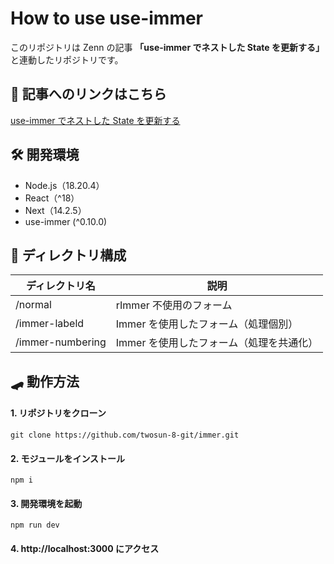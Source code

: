 # How to use use-immer

このリポジトリは Zenn の記事 **「use-immer でネストした State を更新する」** と連動したリポジトリです。

## 📄 記事へのリンクはこちら

[use-immer でネストした State を更新する](https://zenn.dev/cocomina/articles/update-nested-state-with-use-immer)

## 🛠️ 開発環境

- Node.js（18.20.4）
- React（^18）
- Next（14.2.5）
- use-immer (^0.10.0)

## 📁 ディレクトリ構成

| ディレクトリ名   | 説明                                     |
| ---------------- | ---------------------------------------- |
| /normal          | rImmer 不使用のフォーム                  |
| /immer-labeld    | Immer を使用したフォーム（処理個別）     |
| /immer-numbering | Immer を使用したフォーム（処理を共通化） |

## 🛹 動作方法

#### 1. リポジトリをクローン

```
git clone https://github.com/twosun-8-git/immer.git
```

#### 2. モジュールをインストール

```
npm i
```

#### 3. 開発環境を起動

```
npm run dev
```

#### 4. http://localhost:3000 にアクセス
